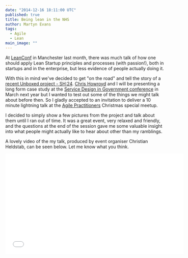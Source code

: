 ```yaml
---
date: "2014-12-16 18:11:00 UTC"
published: true
title: Being lean in the NHS
author: Martyn Evans
tags: 
  - Agile
  - Lean
main_image: ""
---
```



At [LeanConf](http://www.leanconf.co.uk/) in Manchester last month, there was much talk of how one should apply Lean Startup principles and processes (with passion!), both in startups and in the enterprise, but less evidence of people actually doing it.

With this in mind we've decided to get "on the road" and tell the story of a [recent Unboxed project - SH:24](/project-stories/sh24). [Chris Howroyd](https://www.linkedin.com/pub/chris-howroyd/2b/783/899) and I will be presenting a long form case study at the [Service Design in Government conference](http://govservicedesign.net/2015/) in March next year but I wanted to test out some of the things we might talk about before then. So I gladly accepted to an invitation to deliver a 10 minute lightning talk at the [Agile Practitioners](http://www.meetup.com/AgilePractitioners/) Christmas special meetup.

I decided to simply show a few pictures from the project and talk about them until I ran out of time. It was a great event, very relaxed and friendly, and the questions at the end of the session gave me some valuable insight into what people might actually like to hear about other than my ramblings.

A lovely video of the my talk, produced by event organiser Christian Heldstab, can be seen below. Let me know what you think.

<iframe width="560" height="315" src="//www.youtube.com/embed/HtStWAvcx5M" frameborder="0" allowfullscreen></iframe>
